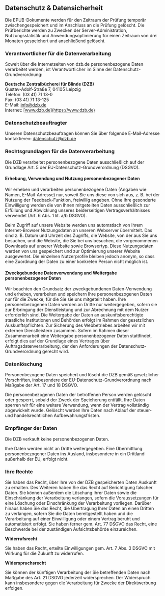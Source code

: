 ## Datenschutz & Datensicherheit

Die EPUB-Dokumente werden für den Zeitraum der Prüfung temporär zwischengespeichert und im Anschluss an die Prüfung gelöscht. 
Die Prüfberichte werden zu Zwecken der Server-Administration, Nutzungsstatistik und Anwendungsoptimierung für einen Zeitraum von drei Monaten gespeichert und anschließend gelöscht.

### Verantwortlicher für die Datenverarbeitung

Soweit über die Internetseiten von dzb.de personenbezogene Daten verarbeitet werden, ist Verantwortlicher im Sinne der Datenschutz-Grundverordnung:

**Deutsche Zentralbücherei für Blinde (DZB)**<br>
Gustav-Adolf-Straße 7, 04105 Leipzig<br>
Telefon: (03 41) 71 13-0<br>
Fax: (03 41) 71 13-125<br>
E-Mail: [info@dzb.de](mailto:info@dzb.de)<br> 
Internet: [www.dzb.de](https://www.dzb.de)<br>

### Datenschutzbeauftragter

Unseren Datenschutzbeauftragen können Sie über folgende E-Mail-Adresse kontaktieren: [datenschutz@dzb.de](mailto:datenschutz@dzb.de)

### Rechtsgrundlagen für die Datenverarbeitung

Die DZB verarbeitet personenbezogene Daten ausschließlich auf der Grundlage Art. 5 der EU-Datenschutz-Grundverordnung (DSGVO).

#### Erhebung, Verwendung und Nutzung personenbezogener Daten

Wir erheben und verarbeiten personenbezogene Daten (Angaben wie Namen, E-Mail-Adresse) nur, soweit Sie uns diese von sich aus, z. B. bei der Nutzung der Feedback-Funktion, freiwillig angeben. Ohne Ihre gesonderte Einwilligung werden die von Ihnen mitgeteilten Daten ausschließlich zur Erfüllung und Abwicklung unseres beiderseitigen Vertragsverhältnisses verwendet (Art. 6 Abs. 1 lit. a/b DSGVO).

Beim Zugriff auf unsere Website werden uns automatisch von Ihrem Internet-Browser Nutzungsdaten an unseren Webserver übermittelt. Das sind z. B. Datum und Uhrzeit des Zugriffs, die Website, von der aus Sie uns besuchen, und die Website, die Sie bei uns besuchen, die vorgenommenen Downloads auf unserer Website sowie Browsertyp. Diese Nutzungsdaten werden von uns gespeichert und zur Optimierung unserer Website ausgewertet. Die einzelnen Nutzerprofile bleiben jedoch anonym, so dass eine Zuordnung der Daten zu einer konkreten Person nicht möglich ist.

#### Zweckgebundene Datenverwendung und Weitergabe personenbezogener Daten

Wir beachten den Grundsatz der zweckgebundenen Daten-Verwendung und erheben, verarbeiten und speichern Ihre personenbezogenen Daten nur für die Zwecke, für die Sie sie uns mitgeteilt haben. Ihre personenbezogenen Daten werden an Dritte nur weitergegeben, sofern sie zur Erbringung der Dienstleistung und zur Abrechnung mit dem Nutzer erforderlich sind. Die Weitergabe der Daten an auskunftsberechtigte staatliche Institutionen und Behörden erfolgt im Rahmen der gesetzlichen Auskunftspflichten. Zur Sicherung des Webbetriebes arbeiten wir mit externen Dienstleistern zusammen. Sofern im Rahmen dieser Zusammenarbeit eine Weitergabe personenbezogener Daten stattfindet, erfolgt dies auf der Grundlage eines Vertrages über Auftragsdatenverarbeitung, der den Anforderungen der Datenschutz-Grundverordnung gerecht wird.

### Datenlöschung

Personenbezogene Daten speichert und löscht die DZB gemäß gesetzlicher Vorschriften, insbesondere der EU-Datenschutz-Grundverordnung nach Maßgabe der Art. 17 und 18 DSGVO.

Die personenbezogenen Daten der betroffenen Person werden gelöscht oder gesperrt, sobald der Zweck der Speicherung entfällt. Ihre Daten sperren wir für eine weitere Verwendung, wenn der Vertrag vollständig abgewickelt wurde. Gelöscht werden Ihre Daten nach Ablauf der steuer- und handelsrechtlichen Aufbewahrungsfristen.

### Empfänger der Daten

Die DZB verkauft keine personenbezogenen Daten.

Ihre Daten werden nicht an Dritte weitergegeben. Eine Übermittlung personenbezogener Daten ins Ausland, insbesondere in ein Drittland außerhalb der EU, erfolgt nicht.

### Ihre Rechte

Sie haben das Recht, über Ihre von der DZB gespeicherten Daten Auskunft zu erhalten. Des Weiteren haben Sie das Recht auf Berichtigung falscher Daten. Sie können außerdem die Löschung Ihrer Daten sowie die Einschränkung der Verarbeitung verlangen, sofern die Voraussetzungen für eine Löschung oder Einschränkung der Verarbeitung vorliegen. Darüber hinaus haben Sie das Recht, die Übertragung Ihrer Daten an einen Dritten zu verlangen, sofern Sie die Daten bereitgestellt haben und die Verarbeitung auf einer Einwilligung oder einem Vertrag beruht und automatisiert erfolgt.
Sie haben ferner gem. Art. 77 DSGVO das Recht, eine Beschwerde bei der zuständigen Aufsichtsbehörde einzureichen.

**Widerrufsrecht**

Sie haben das Recht, erteilte Einwilligungen gem. Art. 7 Abs. 3 DSGVO mit Wirkung für die Zukunft zu widerrufen.

**Widerspruchsrecht**

Sie können der künftigen Verarbeitung der Sie betreffenden Daten nach Maßgabe des Art. 21 DSGVO jederzeit widersprechen. Der Widerspruch kann insbesondere gegen die Verarbeitung für Zwecke der Direktwerbung erfolgen.
